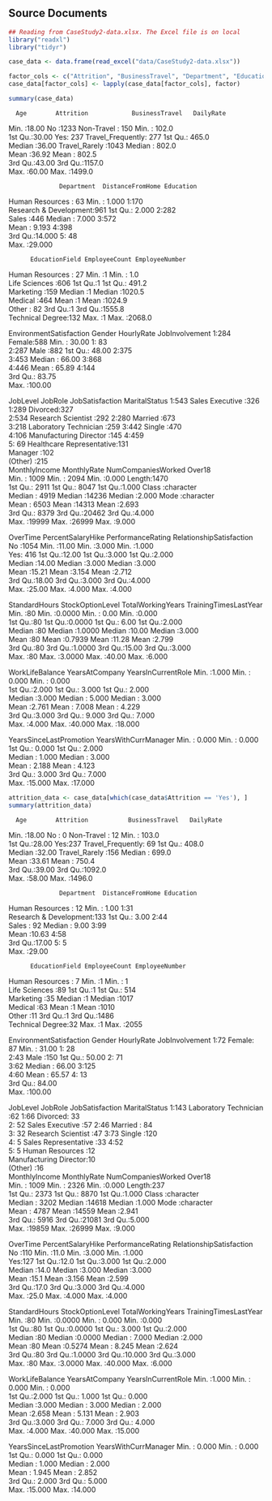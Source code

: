 Source Documents
----------------

``` r
## Reading from CaseStudy2-data.xlsx. The Excel file is on local
library("readxl")
library("tidyr")

case_data <- data.frame(read_excel("data/CaseStudy2-data.xlsx"))

factor_cols <- c("Attrition", "BusinessTravel", "Department", "Education", "EducationField", "EnvironmentSatisfaction", "Gender", "JobInvolvement", "JobLevel", "JobRole", "JobSatisfaction", "MaritalStatus", "OverTime")
case_data[factor_cols] <- lapply(case_data[factor_cols], factor)

summary(case_data)
```

      Age        Attrition            BusinessTravel   DailyRate     

Min. :18.00 No :1233 Non-Travel : 150 Min. : 102.0  
1st Qu.:30.00 Yes: 237 Travel\_Frequently: 277 1st Qu.: 465.0  
Median :36.00 Travel\_Rarely :1043 Median : 802.0  
Mean :36.92 Mean : 802.5  
3rd Qu.:43.00 3rd Qu.:1157.0  
Max. :60.00 Max. :1499.0

                  Department  DistanceFromHome Education

Human Resources : 63 Min. : 1.000 1:170  
Research & Development:961 1st Qu.: 2.000 2:282  
Sales :446 Median : 7.000 3:572  
Mean : 9.193 4:398  
3rd Qu.:14.000 5: 48  
Max. :29.000

          EducationField EmployeeCount EmployeeNumber  

Human Resources : 27 Min. :1 Min. : 1.0  
Life Sciences :606 1st Qu.:1 1st Qu.: 491.2  
Marketing :159 Median :1 Median :1020.5  
Medical :464 Mean :1 Mean :1024.9  
Other : 82 3rd Qu.:1 3rd Qu.:1555.8  
Technical Degree:132 Max. :1 Max. :2068.0

EnvironmentSatisfaction Gender HourlyRate JobInvolvement 1:284
Female:588 Min. : 30.00 1: 83  
2:287 Male :882 1st Qu.: 48.00 2:375  
3:453 Median : 66.00 3:868  
4:446 Mean : 65.89 4:144  
3rd Qu.: 83.75  
Max. :100.00

JobLevel JobRole JobSatisfaction MaritalStatus 1:543 Sales Executive
:326 1:289 Divorced:327  
2:534 Research Scientist :292 2:280 Married :673  
3:218 Laboratory Technician :259 3:442 Single :470  
4:106 Manufacturing Director :145 4:459  
5: 69 Healthcare Representative:131  
Manager :102  
(Other) :215  
MonthlyIncome MonthlyRate NumCompaniesWorked Over18  
Min. : 1009 Min. : 2094 Min. :0.000 Length:1470  
1st Qu.: 2911 1st Qu.: 8047 1st Qu.:1.000 Class :character  
Median : 4919 Median :14236 Median :2.000 Mode :character  
Mean : 6503 Mean :14313 Mean :2.693  
3rd Qu.: 8379 3rd Qu.:20462 3rd Qu.:4.000  
Max. :19999 Max. :26999 Max. :9.000

OverTime PercentSalaryHike PerformanceRating RelationshipSatisfaction No
:1054 Min. :11.00 Min. :3.000 Min. :1.000  
Yes: 416 1st Qu.:12.00 1st Qu.:3.000 1st Qu.:2.000  
Median :14.00 Median :3.000 Median :3.000  
Mean :15.21 Mean :3.154 Mean :2.712  
3rd Qu.:18.00 3rd Qu.:3.000 3rd Qu.:4.000  
Max. :25.00 Max. :4.000 Max. :4.000

StandardHours StockOptionLevel TotalWorkingYears TrainingTimesLastYear
Min. :80 Min. :0.0000 Min. : 0.00 Min. :0.000  
1st Qu.:80 1st Qu.:0.0000 1st Qu.: 6.00 1st Qu.:2.000  
Median :80 Median :1.0000 Median :10.00 Median :3.000  
Mean :80 Mean :0.7939 Mean :11.28 Mean :2.799  
3rd Qu.:80 3rd Qu.:1.0000 3rd Qu.:15.00 3rd Qu.:3.000  
Max. :80 Max. :3.0000 Max. :40.00 Max. :6.000

WorkLifeBalance YearsAtCompany YearsInCurrentRole Min. :1.000 Min. :
0.000 Min. : 0.000  
1st Qu.:2.000 1st Qu.: 3.000 1st Qu.: 2.000  
Median :3.000 Median : 5.000 Median : 3.000  
Mean :2.761 Mean : 7.008 Mean : 4.229  
3rd Qu.:3.000 3rd Qu.: 9.000 3rd Qu.: 7.000  
Max. :4.000 Max. :40.000 Max. :18.000

YearsSinceLastPromotion YearsWithCurrManager Min. : 0.000 Min. : 0.000  
1st Qu.: 0.000 1st Qu.: 2.000  
Median : 1.000 Median : 3.000  
Mean : 2.188 Mean : 4.123  
3rd Qu.: 3.000 3rd Qu.: 7.000  
Max. :15.000 Max. :17.000

``` r
attrition_data <- case_data[which(case_data$Attrition == 'Yes'), ]
summary(attrition_data)
```

      Age        Attrition           BusinessTravel   DailyRate     

Min. :18.00 No : 0 Non-Travel : 12 Min. : 103.0  
1st Qu.:28.00 Yes:237 Travel\_Frequently: 69 1st Qu.: 408.0  
Median :32.00 Travel\_Rarely :156 Median : 699.0  
Mean :33.61 Mean : 750.4  
3rd Qu.:39.00 3rd Qu.:1092.0  
Max. :58.00 Max. :1496.0

                  Department  DistanceFromHome Education

Human Resources : 12 Min. : 1.00 1:31  
Research & Development:133 1st Qu.: 3.00 2:44  
Sales : 92 Median : 9.00 3:99  
Mean :10.63 4:58  
3rd Qu.:17.00 5: 5  
Max. :29.00

          EducationField EmployeeCount EmployeeNumber

Human Resources : 7 Min. :1 Min. : 1  
Life Sciences :89 1st Qu.:1 1st Qu.: 514  
Marketing :35 Median :1 Median :1017  
Medical :63 Mean :1 Mean :1010  
Other :11 3rd Qu.:1 3rd Qu.:1486  
Technical Degree:32 Max. :1 Max. :2055

EnvironmentSatisfaction Gender HourlyRate JobInvolvement 1:72 Female: 87
Min. : 31.00 1: 28  
2:43 Male :150 1st Qu.: 50.00 2: 71  
3:62 Median : 66.00 3:125  
4:60 Mean : 65.57 4: 13  
3rd Qu.: 84.00  
Max. :100.00

JobLevel JobRole JobSatisfaction MaritalStatus 1:143 Laboratory
Technician :62 1:66 Divorced: 33  
2: 52 Sales Executive :57 2:46 Married : 84  
3: 32 Research Scientist :47 3:73 Single :120  
4: 5 Sales Representative :33 4:52  
5: 5 Human Resources :12  
Manufacturing Director:10  
(Other) :16  
MonthlyIncome MonthlyRate NumCompaniesWorked Over18  
Min. : 1009 Min. : 2326 Min. :0.000 Length:237  
1st Qu.: 2373 1st Qu.: 8870 1st Qu.:1.000 Class :character  
Median : 3202 Median :14618 Median :1.000 Mode :character  
Mean : 4787 Mean :14559 Mean :2.941  
3rd Qu.: 5916 3rd Qu.:21081 3rd Qu.:5.000  
Max. :19859 Max. :26999 Max. :9.000

OverTime PercentSalaryHike PerformanceRating RelationshipSatisfaction No
:110 Min. :11.0 Min. :3.000 Min. :1.000  
Yes:127 1st Qu.:12.0 1st Qu.:3.000 1st Qu.:2.000  
Median :14.0 Median :3.000 Median :3.000  
Mean :15.1 Mean :3.156 Mean :2.599  
3rd Qu.:17.0 3rd Qu.:3.000 3rd Qu.:4.000  
Max. :25.0 Max. :4.000 Max. :4.000

StandardHours StockOptionLevel TotalWorkingYears TrainingTimesLastYear
Min. :80 Min. :0.0000 Min. : 0.000 Min. :0.000  
1st Qu.:80 1st Qu.:0.0000 1st Qu.: 3.000 1st Qu.:2.000  
Median :80 Median :0.0000 Median : 7.000 Median :2.000  
Mean :80 Mean :0.5274 Mean : 8.245 Mean :2.624  
3rd Qu.:80 3rd Qu.:1.0000 3rd Qu.:10.000 3rd Qu.:3.000  
Max. :80 Max. :3.0000 Max. :40.000 Max. :6.000

WorkLifeBalance YearsAtCompany YearsInCurrentRole Min. :1.000 Min. :
0.000 Min. : 0.000  
1st Qu.:2.000 1st Qu.: 1.000 1st Qu.: 0.000  
Median :3.000 Median : 3.000 Median : 2.000  
Mean :2.658 Mean : 5.131 Mean : 2.903  
3rd Qu.:3.000 3rd Qu.: 7.000 3rd Qu.: 4.000  
Max. :4.000 Max. :40.000 Max. :15.000

YearsSinceLastPromotion YearsWithCurrManager Min. : 0.000 Min. : 0.000  
1st Qu.: 0.000 1st Qu.: 0.000  
Median : 1.000 Median : 2.000  
Mean : 1.945 Mean : 2.852  
3rd Qu.: 2.000 3rd Qu.: 5.000  
Max. :15.000 Max. :14.000
